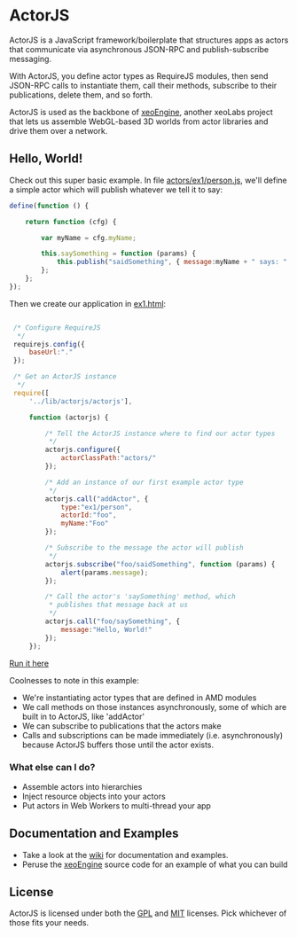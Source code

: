 ActorJS
=======

ActorJS is a JavaScript framework/boilerplate that structures apps as actors that communicate via asynchronous JSON-RPC and publish-subscribe messaging.

With ActorJS, you define actor types as RequireJS modules, then send JSON-RPC calls to instantiate them, call their methods,
subscribe to their publications, delete them, and so forth.

ActorJS is used as the backbone of [xeoEngine](https://github.com/xeolabs/xeoEngine), another xeoLabs project that lets us
assemble WebGL-based 3D worlds from actor libraries and drive them over a network.

## Hello, World!

Check out this super basic example. In file [actors/ex1/person.js](actors/ex1/person.js), we'll define a simple actor
which will publish whatever we tell it to say:

```javascript
define(function () {

    return function (cfg) {

        var myName = cfg.myName;

        this.saySomething = function (params) {
            this.publish("saidSomething", { message:myName + " says: " + params.message });
        };
    };
});
```

Then we create our application in [ex1.html](ex1.html):

```javascript

 /* Configure RequireJS
  */
 requirejs.config({
     baseUrl:"."
 });

 /* Get an ActorJS instance
  */
 require([
     '../lib/actorjs/actorjs'],

     function (actorjs) {

         /* Tell the ActorJS instance where to find our actor types
          */
         actorjs.configure({
             actorClassPath:"actors/"
         });

         /* Add an instance of our first example actor type
          */
         actorjs.call("addActor", {
             type:"ex1/person",
             actorId:"foo",
             myName:"Foo"
         });

         /* Subscribe to the message the actor will publish
          */
         actorjs.subscribe("foo/saidSomething", function (params) {
             alert(params.message);
         });

         /* Call the actor's 'saySomething' method, which
          * publishes that message back at us
          */
         actorjs.call("foo/saySomething", {
             message:"Hello, World!"
         });
     });
```

[Run it here](http://xeolabs.github.com/actorjs/ex1.html)

Coolnesses to note in this example:
 * We're instantiating actor types that are defined in AMD modules
 * We call methods on those instances asynchronously, some of which are built in to ActorJS, like 'addActor'
 * We can subscribe to publications that the actors make
 * Calls and subscriptions can be made immediately (i.e. asynchronously) because ActorJS buffers those until the actor exists.

### What else can I do?

 * Assemble actors into hierarchies
 * Inject resource objects into your actors
 * Put actors in Web Workers to multi-thread your app

## Documentation and Examples
 * Take a look at the [wiki](https://github.com/xeolabs/actorjs/wiki) for documentation and examples.
 * Peruse the [xeoEngine](https://github.com/xeolabs/xeoEngine) source code for an example of what you can build

## License
ActorJS is licensed under both the [GPL](https://github.com/xeolabs/actorjs/blob/master/licenses/GPL_LICENSE.txt)
and [MIT](https://github.com/xeolabs/actorjs/blob/master/licenses/MIT_LICENSE.txt) licenses.
Pick whichever of those fits your needs.
